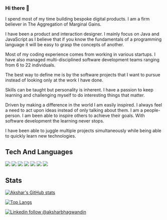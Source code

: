 ### Hi there 👋

I spend most of my time building bespoke digital products. I am a firm believer in The Aggregation of Marginal Gains.

I have been a product and interaction designer. I mainly focus on Java and JavaScript as I believe that if you know the fundamentals of a programming language it will be easy to grasp the concepts of another.

Most of my coding experience comes from working in various startups.  I have also managed multi-disciplined software development teams ranging from 6 to 22 individuals.

The best way to define me is by the software projects that I want to pursue instead of looking only at the work I have done. 

Skills can be taught but personality is inherent. I have a passion to keep learning and challenging myself to do interesting things that matter.

Driven by making a difference in the world I am easily inspired. I always feel a need to act upon ideas instead of only talking about them. I am a people-person. I am been able to inspire others to achieve their goals. With software development the learning never stops.


I have been able to juggle multiple projects simultaneously while being able to quickly learn new technologies.


## Tech And Languages

![](https://img.shields.io/badge/OS-Linux-informational?style=flat&logo=linux&logoColor=white&color=C70039)
![](https://img.shields.io/badge/Editor-IntelliJ_IDEA-informational?style=flat&logo=intellij-idea&logoColor=white&color=C70039)
![](https://img.shields.io/badge/Code-JavaScript-informational?style=flat&logo=javascript&logoColor=white&color=C70039)
![](https://img.shields.io/badge/Code-Java-informational?style=flat&logo=java&logoColor=white&color=C70039)
![](https://img.shields.io/badge/Tools-PostgreSQL-informational?style=flat&logo=postgresql&logoColor=white&color=C70039)
![](https://img.shields.io/badge/Tools-Docker-informational?style=flat&logo=docker&logoColor=white&color=C70039)
![](https://img.shields.io/badge/Tools-Kubernetes-informational?style=flat&logo=kubernetes&logoColor=white&color=C70039)

## Stats
<p align=center>

[![Akshar's GitHub stats](https://github-readme-stats.vercel.app/api?username=aksharbhagwandin&count_private=true&show_icons=true&hide_border=true)](https://github.com/aksharbhagwandin/github-readme-stats)

[![Top Langs](https://github-readme-stats.vercel.app/api/top-langs/?username=aksharbhagwandin&layout=compact)](https://github.com/aksharbhagwandin/github-readme-stats)

</p>

[![Linkedin follow @aksharbhagwandin](https://img.shields.io/badge/-aksharbhagwandin-blue?style=flat-square&logo=Linkedin&logoColor=white&link=https://www.linkedin.com/in/aksharbhagwandin/)](https://www.linkedin.com/in/aksharbhagwandin/) &nbsp;
